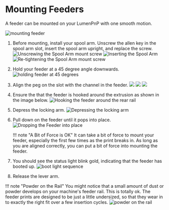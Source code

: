 # Mounting Feeders

A feeder can be mounted on your LumenPnP with one smooth motion.

![mounting feeder](img/mounting.gif)

1. Before mounting, install your spool arm. Unscrew the allen key in the spool arm slot, insert the spool arm upright, and replace the screw.
   ![Unscrewing the Spool Arm mount screw](img/IMG_2146.JPG)
   ![Inserting the Spool Arm](img/IMG_2147.JPG)
   ![Re-tightening the Spool Arm mount screw](img/IMG_2149.JPG)

2. Hold your feeder at a 45 degree angle downwards.
   ![holding feeder at 45 degrees](img/IMG_2150.JPG)

3. Align the peg on the slot with the channel in the feeder.
   ![](img/alignment-slot.JPG)
   ![](img/IMG_2175.JPG)
   ![](img/IMG_2156.JPG)

4. Ensure the that the feeder is hooked around the extrusion as shown in the image below.
   ![Hooking the feeder around the rear rail](img/IMG_2158.JPG)

5. Depress the locking arm.
   ![Depressing the locking arm](img/IMG_2159.JPG)

6. Pull down on the feeder until it pops into place.
   ![Dropping the Feeder into place](img/IMG_2161.JPG)

    !!! note "A Bit of Force is OK"
        It can take a bit of force to mount your feeder, especially the first few times as the print breaks in. As long as you are aligned correctly, you can put a bit of force into mounting the feeder.

7. You should see the status light blink gold, indicating that the feeder has booted up.
   ![boot light sequence](img/boot-lights.gif)

7. Release the lever arm.

!!! note "Powder on the Rail"
    You might notice that a small amount of dust or powder develops on your machine's feeder rail. This is totally ok. The feeder prints are designed to be just a little undersized, so that they wear in to exactly the right fit over a few insertion cycles.
    ![powder on the rail](TODO)

